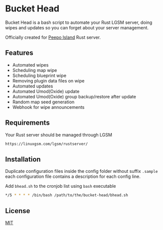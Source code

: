 # Bucket Head

Bucket Head is a bash script to automate your Rust LGSM server, doing wipes and updates so you can forget about your server management.

Officially created for [Peepo Island](https://peepoisland.eu/) Rust server.

## Features

- Automated wipes
- Scheduling map wipe
- Scheduling blueprint wipe
- Removing plugin data files on wipe
- Automated updates
- Automated Umod(Oxide) update
- Automated Umod(Oxide) group backup/restore after update
- Random map seed generation
- Webhook for wipe announcements

## Requirements

Your Rust server should be managed through LGSM

```bash
https://linuxgsm.com/lgsm/rustserver/
```

## Installation

Duplicate configuration files inside the config folder without suffix `.sample` each configuration file contains a description for each config line.  

Add `bhead.sh` to the cronjob list using `bash` executable
```bash
*/5 * * * * /bin/bash /path/to/the/bucket-head/bhead.sh
```

## License
[MIT](https://choosealicense.com/licenses/mit/)
